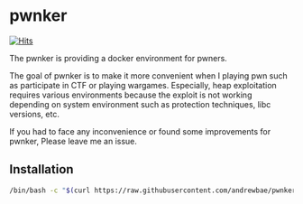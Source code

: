 # pwnker

[![Hits](https://hits.seeyoufarm.com/api/count/incr/badge.svg?url=https%3A%2F%2Fgithub.com%2Fandrewbae%2Fpwnker&count_bg=%2379C83D&title_bg=%23555555&icon=&icon_color=%23E7E7E7&title=hits&edge_flat=false)](https://hits.seeyoufarm.com)

The pwnker is providing a docker environment for pwners.

The goal of pwnker is to make it more convenient when I playing pwn such as participate in CTF or playing wargames. 
Especially, heap exploitation requires various environments because the exploit is not working depending on system environment such as protection techniques, libc versions, etc.

If you had to face any inconvenience or found some improvements for pwnker, Please leave me an issue.

## Installation

```sh
/bin/bash -c "$(curl https://raw.githubusercontent.com/andrewbae/pwnker/master/setup.sh) install"
```